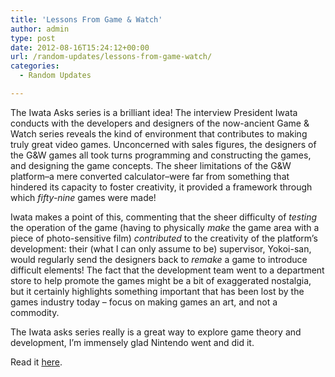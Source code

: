 ```yaml
---
title: 'Lessons From Game & Watch'
author: admin
type: post
date: 2012-08-16T15:24:12+00:00
url: /random-updates/lessons-from-game-watch/
categories:
  - Random Updates

---
```

The Iwata Asks series is a brilliant idea! The interview President Iwata conducts with the developers and designers of the now-ancient Game & Watch series reveals the kind of environment that contributes to making truly great video games. Unconcerned with sales figures, the designers of the G&W games all took turns programming and constructing the games, and designing the game concepts. The sheer limitations of the G&W platform&#8211;a mere converted calculator&#8211;were far from something that hindered its capacity to foster creativity, it provided a framework through which _fifty-nine_ games were made!

Iwata makes a point of this, commenting that the sheer difficulty of _testing_ the operation of the game (having to physically _make_ the game area with a piece of photo-sensitive film) _contributed_ to the creativity of the platform&#8217;s development: their (what I can only assume to be) supervisor, Yokoi-san, would regularly send the designers back to _remake_ a game to introduce difficult elements! The fact that the development team went to a department store to help promote the games might be a bit of exaggerated nostalgia, but it certainly highlights something important that has been lost by the games industry today &#8211; focus on making games an art, and not a commodity.

The Iwata asks series really is a great way to explore game theory and development, I&#8217;m immensely glad Nintendo went and did it.

Read it [here][1].

 [1]: http://www.nintendo.co.uk/NOE/en_GB/news/iwata/iwata_asks_game_watch_44907_44908.html